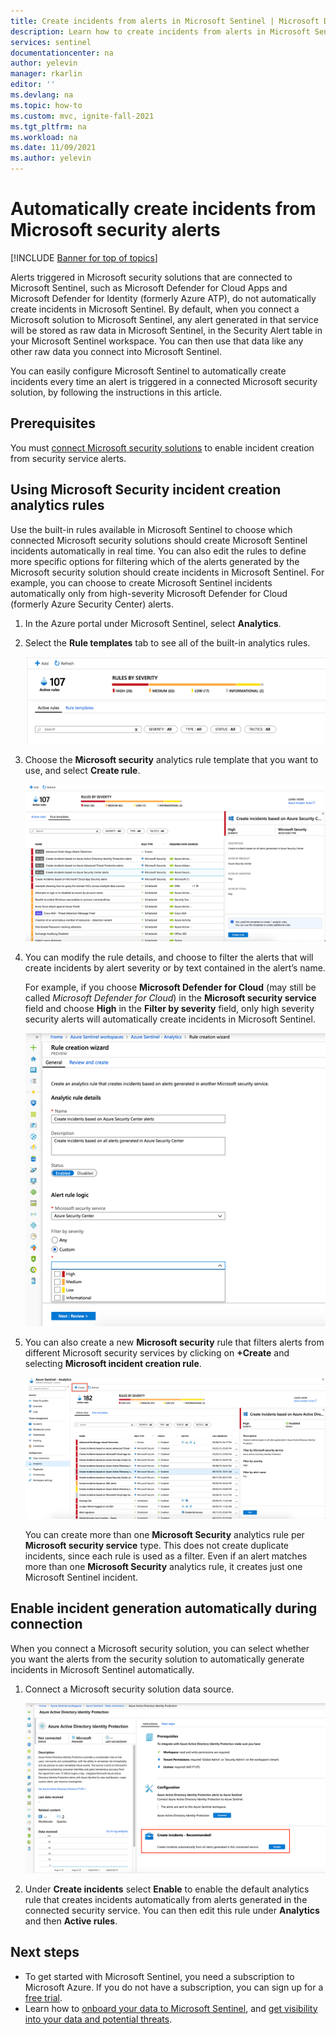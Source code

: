 ```yaml
---
title: Create incidents from alerts in Microsoft Sentinel | Microsoft Docs
description: Learn how to create incidents from alerts in Microsoft Sentinel.
services: sentinel
documentationcenter: na
author: yelevin
manager: rkarlin
editor: ''
ms.devlang: na
ms.topic: how-to
ms.custom: mvc, ignite-fall-2021
ms.tgt_pltfrm: na
ms.workload: na
ms.date: 11/09/2021
ms.author: yelevin
---
```


# Automatically create incidents from Microsoft security alerts

[!INCLUDE [Banner for top of topics](./includes/banner.md)]

Alerts triggered in Microsoft security solutions that are connected to Microsoft Sentinel, such as Microsoft Defender for Cloud Apps and Microsoft Defender for Identity (formerly Azure ATP), do not automatically create incidents in Microsoft Sentinel. By default, when you connect a Microsoft solution to Microsoft Sentinel, any alert generated in that service will be stored as raw data in Microsoft Sentinel, in the Security Alert table in your Microsoft Sentinel workspace. You can then use that data like any other raw data you connect into Microsoft Sentinel.

You can easily configure Microsoft Sentinel to automatically create incidents every time an alert is triggered in a connected Microsoft security solution, by following the instructions in this article.

## Prerequisites

You must [connect Microsoft security solutions](connect-data-sources.md#data-connection-methods) to enable incident creation from security service alerts.

## Using Microsoft Security incident creation analytics rules

Use the built-in rules available in Microsoft Sentinel to choose which connected Microsoft security solutions should create Microsoft Sentinel incidents automatically in real time. You can also edit the rules to define more specific options for filtering which of the alerts generated by the Microsoft security solution should create incidents in Microsoft Sentinel. For example, you can choose to create Microsoft Sentinel incidents automatically only from high-severity Microsoft Defender for Cloud (formerly Azure Security Center) alerts.

1. In the Azure portal under Microsoft Sentinel, select **Analytics**.

1. Select the **Rule templates** tab to see all of the built-in analytics rules.

    ![Rule templates](media/incidents-from-alerts/rule-templates.png)

1. Choose the **Microsoft security** analytics rule template that you want to use, and select  **Create rule**.

    ![Security analytics rule](media/incidents-from-alerts/security-analytics-rule.png)

1. You can modify the rule details, and choose to filter the alerts that will create incidents by alert severity or by text contained in the alert’s name.  
      
    For example, if you choose **Microsoft Defender for Cloud** (may still be called *Microsoft Defender for Cloud*) in the **Microsoft security service** field and choose **High** in the **Filter by severity** field, only high severity security alerts will automatically create incidents in Microsoft Sentinel.  

    ![Create rule wizard](media/incidents-from-alerts/create-rule-wizard.png)

1. You can also create a new **Microsoft security** rule that filters alerts from different Microsoft security services by clicking on **+Create** and selecting **Microsoft incident creation rule**.

    ![Incident creation rule](media/incidents-from-alerts/incident-creation-rule.png)

    You can create more than one **Microsoft Security** analytics rule per **Microsoft security service** type. This does not create duplicate incidents, since each rule is used as a filter. Even if an alert matches more than one **Microsoft Security** analytics rule, it creates just one Microsoft Sentinel incident.

## Enable incident generation automatically during connection

When you connect a Microsoft security solution, you can select whether you want the alerts from the security solution to automatically generate incidents in Microsoft Sentinel automatically.

1. Connect a Microsoft security solution data source. 

   ![Generate security incidents](media/incidents-from-alerts/generate-security-incidents.png)

1. Under **Create incidents** select **Enable** to enable the default analytics rule that creates incidents automatically from alerts generated in the connected security service. You can then edit this rule under **Analytics** and then **Active rules**.

## Next steps

- To get started with Microsoft Sentinel, you need a subscription to Microsoft Azure. If you do not have a subscription, you can sign up for a [free trial](https://azure.microsoft.com/free/).
- Learn how to [onboard your data to Microsoft Sentinel](quickstart-onboard.md), and [get visibility into your data and potential threats](get-visibility.md).
